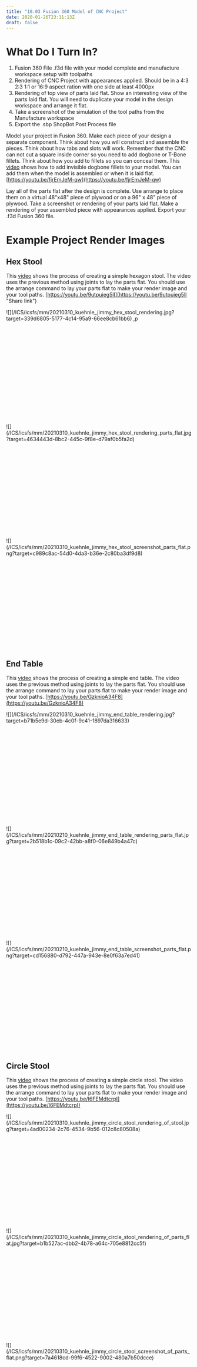 ```yaml
---
title: "10.03 Fusion 360 Model of CNC Project"
date: 2020-01-26T23:11:13Z
draft: false
---
```


# What Do I Turn In?

1.  Fusion 360 File .f3d file with your model complete and manufacture workspace setup with toolpaths
2.  Rendering of CNC Project with appearances applied. Should be in a 4:3 2:3 1:1 or 16:9 aspect ration with one side at least 4000px
3.  Rendering of top view of parts laid flat. Show an interesting view of the parts laid flat. You will need to duplicate your model in the design workspace and arrange it flat.
4.  Take a screenshot of the simulation of the tool paths from the Manufacture workspace
5.  Export the .sbp ShopBot Post Process file

Model your project in Fusion 360\. Make each piece of your design a separate component. Think about how you will construct and assemble the pieces. Think about how tabs and slots will work. Remember that the CNC can not cut a square inside corner so you need to add dogbone or T-Bone fillets. Think about how you add to fillets so you can conceal them. This [video](https://youtu.be/fjrEmJeM-qw) shows how to add invisible dogbone fillets to your model. You can add them when the model is assembled or when it is laid flat. [https://youtu.be/fjrEmJeM-qw](https://youtu.be/fjrEmJeM-qw)

Lay all of the parts flat after the design is complete. Use arrange to place them on a virtual 48"x48" piece of plywood or on a 96" x 48" piece of plywood. Take a screenshot or rendering of your parts laid flat. Make a rendering of your assembled piece with appearances applied. Export your .f3d Fusion 360 file.

# Example Project Render Images

## Hex Stool

This [video](https://youtu.be/9utpuieg5lI) shows the process of creating a simple hexagon stool. The video uses the previous method using joints to lay the parts flat. You should use the arrange command to lay your parts flat to make your render image and your tool paths. [https://youtu.be/9utpuieg5lI](https://youtu.be/9utpuieg5lI "Share link")

<div class="gallery" style="display: grid; grid-template-columns: repeat(auto-fit, minmax(300px, 1fr)); grid-gap: 10px; justify-content: center;">

<div class="image-box" style="position: relative; min-width: 300px; min-height: 300px;">![](/ICS/icsfs/mm/20210310_kuehnle_jimmy_hex_stool_rendering.jpg?target=339d6805-5177-4c14-95a9-66ee8cb61bb6) ,p</div>

<div class="image-box" style="position: relative; min-width: 300px; min-height: 300px;">![](/ICS/icsfs/mm/20210310_kuehnle_jimmy_hex_stool_rendering_parts_flat.jpg?target=4634443d-8bc2-445c-9f8e-d79af0b5fa2d)</div>

<div class="image-box" style="position: relative; min-width: 300px; min-height: 300px;">![](/ICS/icsfs/mm/20210310_kuehnle_jimmy_hex_stool_screenshot_parts_flat.png?target=c989c8ac-54d0-4da3-b36e-2c80ba3df9d8)</div>

</div>

## End Table

This [video](https://youtu.be/GzknioA34F8) shows the process of creating a simple end table. The video uses the previous method using joints to lay the parts flat. You should use the arrange command to lay your parts flat to make your render image and your tool paths. [https://youtu.be/GzknioA34F8](https://youtu.be/GzknioA34F8)

<div class="gallery" style="display: grid; grid-template-columns: repeat(auto-fit, minmax(300px, 1fr)); grid-gap: 10px; justify-content: center;">

<div class="image-box" style="position: relative; min-width: 300px; min-height: 300px;">![](/ICS/icsfs/mm/20210310_kuehnle_jimmy_end_table_rendering.jpg?target=b71b5e9d-30eb-4c0f-9c41-1897da316633)</div>

<div class="image-box" style="position: relative; min-width: 300px; min-height: 300px;">![](/ICS/icsfs/mm/20210210_kuehnle_jimmy_end_table_rendering_parts_flat.jpg?target=2b518b1c-09c2-42bb-a8f0-06e849b4a47c)</div>

<div class="image-box" style="position: relative; min-width: 300px; min-height: 300px;">![](/ICS/icsfs/mm/20210210_kuehnle_jimmy_end_table_screenshot_parts_flat.png?target=cd156880-d792-447a-943e-8e0f63a7ed41)</div>

</div>

## Circle Stool

This [video](https://youtu.be/I6FEMdtcrpI) shows the process of creating a simple circle stool. The video uses the previous method using joints to lay the parts flat. You should use the arrange command to lay your parts flat to make your render image and your tool paths. [https://youtu.be/I6FEMdtcrpI](https://youtu.be/I6FEMdtcrpI)

<div class="gallery" style="display: grid; grid-template-columns: repeat(auto-fit, minmax(300px, 1fr)); grid-gap: 10px; justify-content: center;">

<div class="image-box" style="position: relative; min-width: 300px; min-height: 300px;">![](/ICS/icsfs/mm/20210310_kuehnle_jimmy_circle_stool_rendering_of_stool.jpg?target=4ad00234-2c76-4534-9b56-012c8c80508a)</div>

<div class="image-box" style="position: relative; min-width: 300px; min-height: 300px;">![](/ICS/icsfs/mm/20210310_kuehnle_jimmy_circle_stool_rendering_of_parts_flat.jpg?target=b1b527ac-dbb2-4b78-a64c-705e8812cc5f)</div>

<div class="image-box" style="position: relative; min-width: 300px; min-height: 300px;">![](/ICS/icsfs/mm/20210310_kuehnle_jimmy_circle_stool_screenshot_of_parts_flat.png?target=7a4618cd-99f6-4522-9002-480a7b50dcce)</div>

</div>

## Plywood Chair

This [video](https://youtu.be/GqXQ8TdzYRE) shows the process of creating a simple plywood chair. The video uses the previous method using joints to lay the parts flat. You should use the arrange command to lay your parts flat to make your render image and your tool paths. [https://youtu.be/GqXQ8TdzYRE](https://youtu.be/GqXQ8TdzYRE)

<div class="gallery" style="display: grid; grid-template-columns: repeat(auto-fit, minmax(300px, 1fr)); grid-gap: 10px; justify-content: center;">

<div class="image-box" style="position: relative; min-width: 300px; min-height: 300px;">![](/ICS/icsfs/mm/20210311_kuehnle_jimmy_cnc_chair_rendering.png?target=22850fa4-c25b-4c9e-bbea-ed0945297229)</div>

<div class="image-box" style="position: relative; min-width: 300px; min-height: 300px;">![](/ICS/icsfs/mm/20210311_kuehnle_jimmy_cnc_chair_rendering_parts_flat.jpg?target=c2027a95-c1ce-4506-9a63-7f7082e6cf3b)</div>

<div class="image-box" style="position: relative; min-width: 300px; min-height: 300px;">![](/ICS/icsfs/mm/20210311_kuehnle_jimmy_cnc_chair_screenshot_parts_flat.png?target=9cc85eb2-2b92-4d46-984a-4d589d50f477)</div>

</div>

# Export ShopBot Tool Paths for CNC Project

1.  Fusion 360 File .f3d file with your model complete and manufacture workspace setup with toolpaths
2.  Rendering of CNC Project with appearances applied. Should be in a 4:3 2:3 1:1 or 16:9 aspect ration with one side at least 4000px
3.  Rendering of top view of parts laid flat. Show an interesting view of the parts laid flat. You will need to duplicate your model in the design workspace and arrange it flat.
4.  Take a screenshot of the simulation of the tool paths from the Manufacture workspace
5.  Export the .sbp ShopBot Post Process file

# Grading Rubric

| Assessment                        | Weight    |
| --------------------------------- | --------- |
| Model Quality                     | 50 points |
| Manufacture Workspace Setup       | 20 points |
| Render Image of CNC Project       | 20 points |
| Shopbot Toolpath Exported         | 20 points |
| Render Image of Pieces Layed Flat | 20 points |
| Toolpath Simulation Screenshot    | 10 points |
| File Management                   | 10 points |
